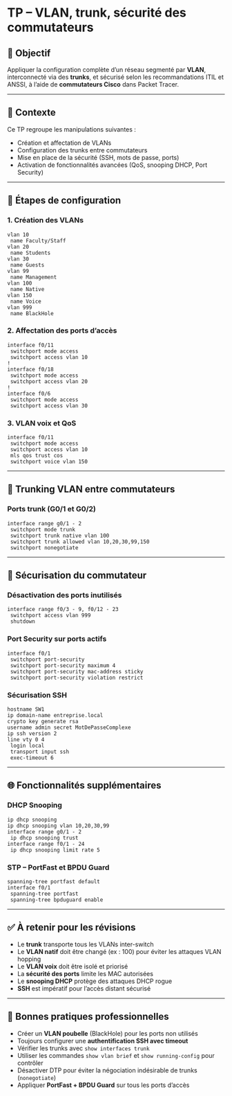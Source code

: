 # TP – VLAN, trunk, sécurité des commutateurs

## 🧠 Objectif

Appliquer la configuration complète d’un réseau segmenté par **VLAN**, interconnecté via des **trunks**, et sécurisé selon les recommandations ITIL et ANSSI, à l’aide de **commutateurs Cisco** dans Packet Tracer.

---

## 🧾 Contexte

Ce TP regroupe les manipulations suivantes :

- Création et affectation de VLANs
- Configuration des trunks entre commutateurs
- Mise en place de la sécurité (SSH, mots de passe, ports)
- Activation de fonctionnalités avancées (QoS, snooping DHCP, Port Security)

---

## 🔧 Étapes de configuration

### 1. Création des VLANs

```shell
vlan 10
 name Faculty/Staff
vlan 20
 name Students
vlan 30
 name Guests
vlan 99
 name Management
vlan 100
 name Native
vlan 150
 name Voice
vlan 999
 name BlackHole
```

### 2. Affectation des ports d’accès

```shell
interface f0/11
 switchport mode access
 switchport access vlan 10
!
interface f0/18
 switchport mode access
 switchport access vlan 20
!
interface f0/6
 switchport mode access
 switchport access vlan 30
```

### 3. VLAN voix et QoS

```shell
interface f0/11
 switchport mode access
 switchport access vlan 10
 mls qos trust cos
 switchport voice vlan 150
```

---

## 🔁 Trunking VLAN entre commutateurs

### Ports trunk (G0/1 et G0/2)

```shell
interface range g0/1 - 2
 switchport mode trunk
 switchport trunk native vlan 100
 switchport trunk allowed vlan 10,20,30,99,150
 switchport nonegotiate
```

---

## 🔐 Sécurisation du commutateur

### Désactivation des ports inutilisés

```shell
interface range f0/3 - 9, f0/12 - 23
 switchport access vlan 999
 shutdown
```

### Port Security sur ports actifs

```shell
interface f0/1
 switchport port-security
 switchport port-security maximum 4
 switchport port-security mac-address sticky
 switchport port-security violation restrict
```

### Sécurisation SSH

```shell
hostname SW1
ip domain-name entreprise.local
crypto key generate rsa
username admin secret MotDePasseComplexe
ip ssh version 2
line vty 0 4
 login local
 transport input ssh
 exec-timeout 6
```

---

## 🌐 Fonctionnalités supplémentaires

### DHCP Snooping

```shell
ip dhcp snooping
ip dhcp snooping vlan 10,20,30,99
interface range g0/1 - 2
 ip dhcp snooping trust
interface range f0/1 - 24
 ip dhcp snooping limit rate 5
```

### STP – PortFast et BPDU Guard

```shell
spanning-tree portfast default
interface f0/1
 spanning-tree portfast
 spanning-tree bpduguard enable
```

---

## ✅ À retenir pour les révisions

- Le **trunk** transporte tous les VLANs inter-switch
- Le **VLAN natif** doit être changé (ex : 100) pour éviter les attaques VLAN hopping
- Le **VLAN voix** doit être isolé et priorisé
- La **sécurité des ports** limite les MAC autorisées
- Le **snooping DHCP** protège des attaques DHCP rogue
- **SSH** est impératif pour l’accès distant sécurisé

---

## 📌 Bonnes pratiques professionnelles

- Créer un **VLAN poubelle** (BlackHole) pour les ports non utilisés
- Toujours configurer une **authentification SSH avec timeout**
- Vérifier les trunks avec `show interfaces trunk`
- Utiliser les commandes `show vlan brief` et `show running-config` pour contrôler
- Désactiver DTP pour éviter la négociation indésirable de trunks (`nonegotiate`)
- Appliquer **PortFast + BPDU Guard** sur tous les ports d’accès
